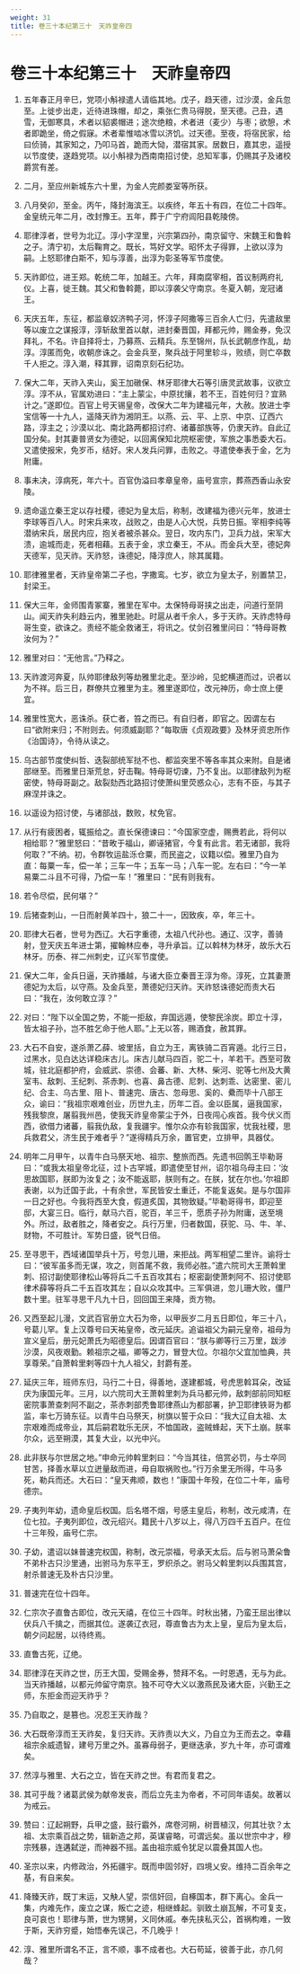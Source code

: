 ```yaml
---
weight: 31
title: 卷三十本纪第三十　天祚皇帝四
---
```


# 卷三十本纪第三十　天祚皇帝四

1. <span id="卷三十本纪第三十　天祚皇帝四-1"></span>
五年春正月辛巳，党项小斛禄遣人请临其地。戊子，趋天德，过沙漠，金兵忽至。上徙步出走，近待进珠帽，却之，乘张仁贵马得脱，至天德。己丑，遇雪，无御寒具，术者以貂裘帽进；途次绝粮，术者进（麦少）与枣；欲憩，术者即跪坐，倚之假寐。术者辈惟啮冰雪以济饥。过天德。至夜，将宿民家，给曰侦骑，其家知之，乃叩马首，跪而大恸，潜宿其家。居数日，嘉其忠，遥授以节度使，遂趋党项。以小斛禄为西南南招讨使，总知军事，仍赐其子及诸校爵赏有差。

2. <span id="卷三十本纪第三十　天祚皇帝四-2"></span>
二月，至应州新城东六十里，为金人完颜娄室等所获。

3. <span id="卷三十本纪第三十　天祚皇帝四-3"></span>
八月癸卯，至金。丙午，降封海滨王。以疾终，年五十有四，在位二十四年。金皇统元年二月，改封豫王。五年，葬于广宁府闾阳县乾陵傍。

4. <span id="卷三十本纪第三十　天祚皇帝四-4"></span>
耶律淳者，世号为北辽。淳小字涅里，兴宗第四孙，南京留守、宋魏王和鲁斡之子。清宁初，太后鞠育之。既长，笃好文学。昭怀太子得罪，上欲以淳为嗣。上怒耶律白斯不，知与淳善，出淳为彰圣等军节度使。

5. <span id="卷三十本纪第三十　天祚皇帝四-5"></span>
天祚即位，进王郑。乾统二年，加越王。六年，拜南腐宰相，首议制两府礼仪。上喜，徙王魏。其父和鲁斡薨，即以淳袭父守南京。冬夏入朝，宠冠诸王。

6. <span id="卷三十本纪第三十　天祚皇帝四-6"></span>
天庆五年，东征，都监章奴济鸭子河，怀淳子阿撒等三百余人亡归，先遣敌里等以废立之谋报淳，淳斩敌里首以献，进封秦晋国，拜都元帅，赐金券，免汉拜礼，不名。许自择将士，乃募燕、云精兵。东至锦州，队长武朝彦作乱，劫淳。淳匿而免，收朝彦诛之。会金兵至，聚兵战于阿里轸斗，败绩，则亡卒数千人拒之。淳入潮，释其罪，诏南京刻石纪功。

7. <span id="卷三十本纪第三十　天祚皇帝四-7"></span>
保大二年，天祚入夹山，奚王加礅保、林牙耶律大石等引唐灵武故事，议欲立淳。淳不从，官属劝进曰：“主上蒙尘，中原扰攘，若不王，百姓何归？宜熟计之。”遂即位。百官上号天锡皇帝，改保大二年为建福元年，大赦。放进士李宝信等一十九人，遥降天祚为湘阴王。以燕、云、平、上京、中京、辽西六路，淳主之；沙漠以北、南北路两都招讨府、诸蕃部族等，仍隶天祚。自此辽国分矣。封其妻普贤女为德妃，以回离保知北院枢密使，军旅之事悉委大石。又遣使报宋，免岁币，结好。宋人发兵问罪，击败之。寻遣使奉表于金，乞为附庸。

8. <span id="卷三十本纪第三十　天祚皇帝四-8"></span>
事未决，淳病死，年六十。百官伪溢曰孝章皇帝，庙号宣宗，葬燕西香山永安陵。

9. <span id="卷三十本纪第三十　天祚皇帝四-9"></span>
遗命遥立秦王定以存社稷，德妃为皇太后，称制，改建福为德兴元年，放进士李球等百八人。时宋兵来攻，战败之，由是人心大悦，兵势日振。宰相李纯等潜纳宋兵，居民内应，抱关者被杀甚众。翌日，攻内东门，卫兵力战，宋军大溃，逾城而走，死者相藉。五表于金，求立秦王，不从。而金兵大至，德妃奔天德军，见天祚。天祚怒，诛德妃，降淳庶人，除其属籍。

10. <span id="卷三十本纪第三十　天祚皇帝四-10"></span>
耶律雅里者，天祚皇帝第二子也，字撒鸾。七岁，欲立为皇太子，别置禁卫，封梁王。

11. <span id="卷三十本纪第三十　天祚皇帝四-11"></span>
保大三年，金师围青冢寨，雅里在军中。太保特母哥挟之出走，问道行至阴山。闻天祚失利趋云内，雅里驰赴。时扈从者千余人，多于天祚。天祚虑特母哥生变，欲诛之。责经不能全救诸王，将讯之。仗剑召雅里问曰：“特母哥教汝何为？”

12. <span id="卷三十本纪第三十　天祚皇帝四-12"></span>
雅里对曰：“无他言。”乃释之。

13. <span id="卷三十本纪第三十　天祚皇帝四-13"></span>
天祚渡河奔夏，队帅耶律敌列等劫雅里北走。至沙岭，见蛇横道而过，识者以为不祥。后三日，群僚共立雅里为主。雅里遂即位，改元神历，命士庶上便宜。

14. <span id="卷三十本纪第三十　天祚皇帝四-14"></span>
雅里性宽大，恶诛杀。获亡者，笞之而已。有自归者，即官之。因谓左右曰“欲附来归；不附则去。何须威副耶？”每取唐《贞观政要》及林牙资忠所作《治国诗》，令待从读之。

15. <span id="卷三十本纪第三十　天祚皇帝四-15"></span>
乌古部节度使纠哲、迭裂部统军挞不也、都监突里不等各率其众来附。自是诸部继至。而雅里日渐荒怠，好击鞠。特母哥切谏，乃不复出。以耶律敌列为枢密使，特母哥副之。敌裂劾西北路招讨使萧纠里荧惑众心，志有不臣，与其子麻涅并诛之。

16. <span id="卷三十本纪第三十　天祚皇帝四-16"></span>
以遥设为招讨使，与诸部战，数败，杖免官。

17. <span id="卷三十本纪第三十　天祚皇帝四-17"></span>
从行有疲困者，辄振给之。直长保德谏曰：“今国家空虚，赐赉若此，将何以相给耶？”雅里怒曰：“昔畋于福山，卿诬猪官，今复有此言。若无诸部，我将何取？”不纳。初，令群牧运盐泺仓粟，而民盗之，议籍以偿。雅里乃自为直：每粟一车，偿一羊；三车一牛；五车一马；八车一驼。左右曰：“今一羊易粟二斗且不可得，乃偿一车！”雅里曰：“民有则我有。

18. <span id="卷三十本纪第三十　天祚皇帝四-18"></span>
若令尽偿，民何堪？”

19. <span id="卷三十本纪第三十　天祚皇帝四-19"></span>
后猪查刺山，一日而射黄羊四十，狼二十一，因致疾，卒，年三十。

20. <span id="卷三十本纪第三十　天祚皇帝四-20"></span>
耶律大石者，世号为西辽。大石字重德，太祖八代孙也。通辽、汉字，善骑射，登天庆五年进士第，擢翰林应奉，寻升承旨。辽以斡林为林牙，故乐大石林牙。历泰、祥二州刺史，辽兴军节度使。

21. <span id="卷三十本纪第三十　天祚皇帝四-21"></span>
保大二年，金兵日逼，天祚播越，与诸大臣立秦晋王淳为帝。淳死，立其妻萧德妃为太后，以守燕。及金兵至，萧德妃归天祚。天祚怒诛德妃而责大石曰：“我在，汝何敢立淳？”

22. <span id="卷三十本纪第三十　天祚皇帝四-22"></span>
对曰：“陛下以全国之势，不能一拒敌，弃国远遁，使黎民涂炭。即立十淳，皆太祖子孙，岂不胜乞命于他人耶。”上无以答，赐酒食，赦其罪。

23. <span id="卷三十本纪第三十　天祚皇帝四-23"></span>
大石不自安，遂杀萧乙薛、坡里括，自立为王，离铁骑二百宵遁。北行三日，过黑水，见白达达详稳床古儿。床古儿献马四百，驼二十，羊若干。西至可敦城，驻北庭都护府，会威武、崇德、会蕃、新、大林、柴河、驼等七州及大黄室韦、敌刺、王纪刺、茶赤刺、也喜、鼻古德、尼刺、达刺乖、达密里、密儿纪、合主、乌古里、阻卜、普速完、唐古、忽母思、奚的、纍而毕十八部王众，谕曰：“我祖宗艰难创业，历世九主，历年二百。金以臣属，逼我国家，残我黎庶，屠翦我州邑，使我天祚皇帝蒙尘于外，日夜闯心疾首。我今伏义而西，欲借力诸蕃，翦我仇敌，复我疆宇。惟尔众亦有轸我国家，忧我社稷，思兵救君父，济生民于难者乎？”遂得精兵万余，置官吏，立排甲，具器仗。

24. <span id="卷三十本纪第三十　天祚皇帝四-24"></span>
明年二月甲午，以青牛白马祭天地、祖宗、整旅而西。先遗书回鹘王毕勒哥曰：“或我太祖皇帝北征，过卜古罕城，即遣使至甘州，诏尔祖乌母主曰：‘汝思故国耶，朕即为汝复之；汝不能返耶，朕则有之。在朕，犹在尔也。’尔祖即表谢，以为迁国于此，十有余世，军民皆安土重迁，不能复返矣。是与尔国非一日之好也。今我将西至大食，假道炙国，其物致疑。”毕勒哥得书，即迎至邸，大宴三日。临行，献马六百，驼百，羊三千，愿质子孙为附庸，送至境外。所过，敌者胜之，降者安之。兵行万里，归者数国，获驼、马、牛、羊、财物，不可胜计。军势日盛，锐气日倍。

25. <span id="卷三十本纪第三十　天祚皇帝四-25"></span>
至寻思干，西域诸国举兵十万，号忽儿珊，来拒战。两军相望二里许。谕将士曰：“彼军虽多而无谋，攻之，则首尾不救，我师必胜。”遣六院司大王萧斡里刺、招讨副使耶律松山等将兵二千五百攻其右；枢密副使萧刺阿不、招讨使耶律术薛等将兵二千五百攻其左；自以众攻其中。三军俱进，忽儿珊大败，僵尸数十里。驻军寻思干凡九十日，回回国王来降，贡方物。

26. <span id="卷三十本纪第三十　天祚皇帝四-26"></span>
又西至起儿漫，文武百官册立大石为帝，以甲辰岁二月五日即位，年三十八，号葛儿罕。复上汉尊号曰天祐皇帝，改元延庆。追谥祖父为嗣元皇帝，祖母为宣义皇后，册元妃萧氏为昭德皇后。因谓百官曰：“朕与卿等行三万里，跋涉沙漠，风夜艰勤。赖祖宗之福，卿等之力，冒登大位。尔祖尔父宜加恤典，共享尊荣。”自萧斡里剌等四十九人祖父，封爵有差。

27. <span id="卷三十本纪第三十　天祚皇帝四-27"></span>
延庆三年，班师东归，马行二十日，得善地，遂建都城，号虎思斡耳朵，改延庆为康国元年。三月，以六院司大王萧斡里刺为兵马都元帅，敌刺部前同知枢密院事萧查刺阿不副之，茶赤刺部秃鲁耶律燕山为都部署，护卫耶律铁哥为都监，率七万骑东征。以青牛白马祭天，树旗以誓于众曰：“我大辽自太祖、太宗艰难而成帝业，其后嗣君耽乐无厌，不恤国政，盗贼蜂起，天下土崩。朕率尔众，远至朔漠，其复大业，以光中兴。

28. <span id="卷三十本纪第三十　天祚皇帝四-28"></span>
此非朕与尔世居之地。”申命元帅斡里刺曰：“今当其往，倍赏必罚，与士卒同甘苦，择善水草以立迸量敌而进，毋自取祸败也。”行万余里无所得，牛马多死，勒兵而还。大石曰：“皇天弗顺，数也！”康国十年殁，在位二十年，庙号德宗。

29. <span id="卷三十本纪第三十　天祚皇帝四-29"></span>
子夷列年幼，遗命皇后权国。后名塔不烟，号感主皇后，称制，改元咸清，在位七拉。子夷列即位，改元绍兴。籍民十八岁以上，得八万四千五百户。在位十三年殁，庙号仁宗。

30. <span id="卷三十本纪第三十　天祚皇帝四-30"></span>
子幼，遣诏以妹普速完权国，称制，改元崇福，号承天太后。后与驸马萧朵鲁不弟朴古只沙里通，出驸马为东平王，罗织杀之。驸马父斡里刺以兵围其宫，射杀普速无及朴古只沙里。

31. <span id="卷三十本纪第三十　天祚皇帝四-31"></span>
普速完在位十四年。

32. <span id="卷三十本纪第三十　天祚皇帝四-32"></span>
仁宗次子直鲁古即位，改元天禧，在位三十四年。时秋出猪，乃蛮王屈出律以伏兵八千擒之，而据其位。遂袭辽衣冠，尊直鲁古为太上皇，皇后为皇太后，朝夕问起居，以待终焉。

33. <span id="卷三十本纪第三十　天祚皇帝四-33"></span>
直鲁古死，辽绝。

34. <span id="卷三十本纪第三十　天祚皇帝四-34"></span>
耶律淳在天祚之世，历王大国，受赐金券，赞拜不名。一时恩遇，无与为此。当天祚播越，以都元帅留守南京。独不可夺大义以激燕民及诸大臣，兴勤王之师，东拒金而迎天祚乎？

35. <span id="卷三十本纪第三十　天祚皇帝四-35"></span>
乃自取之，是篡也。况忍王天祚哉？

36. <span id="卷三十本纪第三十　天祚皇帝四-36"></span>
大石既帝淳而王天祚矣，复归天祚。天祚责以大义，乃自立为王而去之。幸藉祖宗余威遗智，建号万里之外。虽寡母弱子，更继迭承，岁九十年，亦可谓难矣。

37. <span id="卷三十本纪第三十　天祚皇帝四-37"></span>
然淳与雅里、大石之立，皆在天祚之世。有君而复君之。

38. <span id="卷三十本纪第三十　天祚皇帝四-38"></span>
其可乎哉？诸葛武侯为献帝发丧，而后立先主为帝者，不可同年语矣。故著以为戒云。

39. <span id="卷三十本纪第三十　天祚皇帝四-39"></span>
赞曰：辽起朔野，兵甲之盛，鼓行霵外，席卷河朔，树晋植汉，何其壮欤？太祖、太宗乘百战之势，辑新造之邦，英谋睿略，可谓远矣。虽以世宗中才，穆宗残暴，连遘弑逆，而神器不摇。盖由祖宗威令犹足以震叠其国人也。

40. <span id="卷三十本纪第三十　天祚皇帝四-40"></span>
圣宗以来，内修政治，外拓疆宇。既而申固邻好，四境乂安。维持二百余年之基，有自来矣。

41. <span id="卷三十本纪第三十　天祚皇帝四-41"></span>
降臻天祚，既丁末运，又觖人望，崇信奸回，自椓国本，群下离心。金兵一集，内难先作，废立之谋，叛亡之迹，相继蜂起。驯致土崩瓦解，不可复支，良可哀也！耶律与萧，世为甥舅，义同休戚。奉先挟私灭公，首祸构难，一致于斯，天祚穷蹙，始悟奉先误己，不几晚乎！

42. <span id="卷三十本纪第三十　天祚皇帝四-42"></span>
淳、雅里所谓名不正，言不顺，事不成者也。大石苟延，彼善于此，亦几何哉？
